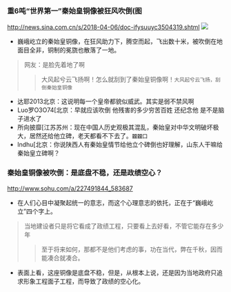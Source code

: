 ### 重6吨“世界第一”秦始皇铜像被狂风吹倒(图
http://news.sina.com.cn/s/2018-04-06/doc-ifysuuyc3504319.shtml
![](http://n.sinaimg.cn/news/transform/727/w550h977/20180406/MFfN-fysuuyc3500415.jpg)
- 巍峨屹立的秦始皇铜像，在狂风助力下，腾空而起，飞出数十米，被吹倒在地面目全非，铜制的冕旒也散落了一地。
>网友：是脸先着地了啊
>>大风起兮云飞扬啊！怎么就刮到了秦始皇铜像啊！`大风起兮云飞扬，刮倒秦始皇铜像`
- 达耶2013北京：这说明每一个皇帝都貌似威武。其实是弱不禁风啊
- Luo罗O3O74[北京：早就应该吹倒 他残害的多少穷苦百姓 还纪念他 是不是脑子进水了
- 所向披靡[江苏苏州：现在中国人历史观极其混乱，秦始皇对中华文明破坏极大，居然还给他立碑，老天都看不下去了。`龖龖囗`
- lndhu[北京：你说陕西人有秦始皇情节给他立个碑倒也好理解，山东人干嘛给秦始皇立碑啊？
### 秦始皇铜像被吹倒：是底盘不稳，还是政绩空心？
http://www.sohu.com/a/227491844_583687
- 在人们心目中凝聚起统一的意志，而这个心理意志的依托，正在于“巍峨屹立”四个字上。
>当地建设者只是将它看成了政绩工程，只要看上去好看，不管它能存在多少年
>>至于将来如何，那都不是他们考虑的事，功在当代，弊在千秋，因而能凑合就凑合。
- 表面上看，这座铜像是底盘不稳，但是，从根本上说，还是因为当地政府只追求形象工程面子工程，而导致了政绩的空心化。